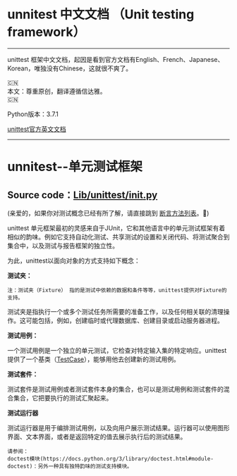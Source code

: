 # unnitest 中文文档 （Unit testing framework）
***

unittest 框架中文文档，起因是看到官方文档有English、French、Japanese、Korean，唯独没有Chinese，这就很不爽了。  

🇨🇳  
本文：尊重原创，翻译遵循信达雅。   
🇨🇳   

Python版本：3.7.1

[unittest官方英文文档](https://docs.python.org/3/library/unittest.html#test-discovery)
***

# unnitest--单元测试框架
## Source code：[Lib/unittest/__init__.py](https://github.com/python/cpython/blob/3.7/Lib/unittest/__init__.py)  

(亲爱的，如果你对测试概念已经有所了解，请直接跳到 [断言方法列表](https://docs.python.org/3/library/unittest.html#assert-methods)。🌹)

unittest 单元框架最初的灵感来自于JUnit，它和其他语言中的单元测试框架有着相似的韵味。例如它支持自动化测试、共享测试的设置和关闭代码、将测试聚合到集合中，以及测试与报告框架的独立性。  

为此，unittest以面向对象的方式支持如下概念：

**测试夹：**

```
注：测试夹（Fixture） 指的是测试中依赖的数据和条件等等，unittest提供对Fixture的支持。
```
测试夹是指执行一个或多个测试任务所需要的准备工作，以及任何相关联的清理操作。这可能包括，例如，创建临时或代理数据库、创建目录或启动服务器进程。

**测试用例：**

一个测试用例是一个独立的单元测试，它检查对特定输入集的特定响应。unittest提供了一个基类（[TestCase](https://docs.python.org/3/library/unittest.html#unittest.TestCase)），能够用他去创建新的测试用例。

**测试套件：**  

测试套件是测试用例或者测试套件本身的集合，也可以是测试用例和测试套件的混合集合，它把要执行的测试汇聚起来。  

**测试运行器**  

测试运行器是用于编排测试用例，以及向用户展示测试结果。运行器可以使用图形界面、文本界面，或者是返回特定的值去展示执行后的测试结果。

```
请参阅：
doctest模块(https://docs.python.org/3/library/doctest.html#module-doctest)：另外一种具有独特韵味的测试支持模块。
```


